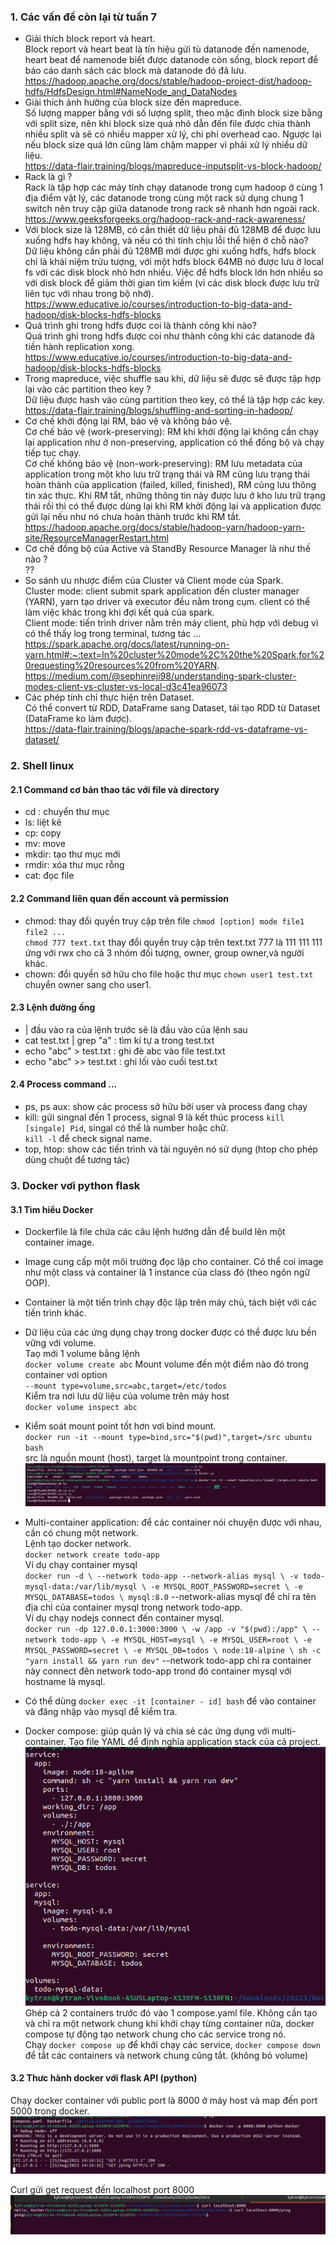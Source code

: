 ### 1. Các vấn đề còn lại từ tuần 7
- Giải thích block report và heart.<br>
Block report và heart beat là tín hiệu gửi tù datanode đến namenode, heart beat để namenode biết được datanode còn sống, block report để báo cáo danh sách các block mà datanode đó đã lưu. <br>
  https://hadoop.apache.org/docs/stable/hadoop-project-dist/hadoop-hdfs/HdfsDesign.html#NameNode_and_DataNodes
- Giải thích ảnh hưởng của block size đến mapreduce.<br>
Số lượng mapper bằng với số lượng split, theo mặc định block size bằng với split size, nên khi block size quá nhỏ dẫn đến file được chia thành nhiều split và sẽ có nhiều mapper xử lý, chi phí overhead cao.
Ngược lại nếu block size quá lớn cũng làm chậm mapper vì phải xử lý nhiều dữ liệu. <br>
  https://data-flair.training/blogs/mapreduce-inputsplit-vs-block-hadoop/
- Rack là gì ?<br>
Rack là tập hợp các máy tính chạy datanode trong cụm hadoop ở cùng 1 địa điểm vật lý, các datanode trong cùng một rack sử dụng chung 1 switch nên truy cập giữa datanode trong rack sẽ nhanh hơn ngoài rack. <br>
  https://www.geeksforgeeks.org/hadoop-rack-and-rack-awareness/
- Với block size là 128MB, có cần thiết dữ liệu phải đủ 128MB để được lưu xuống hdfs hay không, và nếu có thì tính chịu lỗi thể hiện ở chỗ nào? <br>
Dữ liệu không cần phải đủ 128MB mới được ghi xuống hdfs, hdfs block chỉ là khái niệm trừu tượng, với một hdfs block 64MB nó được lưu ở local fs với các disk block nhỏ hơn nhiều.
Việc để hdfs block lớn hơn nhiều so với disk block để giảm thời gian tìm kiếm (vì các disk block được lưu trữ liên tục với nhau trong bộ nhớ). <br>
  https://www.educative.io/courses/introduction-to-big-data-and-hadoop/disk-blocks-hdfs-blocks
- Quá trình ghi trong hdfs được coi là thành công khi nào? <br>
Quá trình ghi trong hdfs được coi như thành công khi các datanode đã tiền hành replication xong. <br>
  https://www.educative.io/courses/introduction-to-big-data-and-hadoop/disk-blocks-hdfs-blocks
- Trong mapreduce, việc shuffle sau khi, dữ liệu sẽ được sẽ được tập hợp lại vào các partition theo key ? <br>
Dữ liệu được hash vào cùng partition theo key, có thể là tập hợp các key.<br>
  https://data-flair.training/blogs/shuffling-and-sorting-in-hadoop/
- Cơ chế khởi động lại RM, bảo vệ và không bảo vệ. <br>
Cơ chế bảo vệ (work-preserving): RM khi khởi động lại không cần chạy lại application như ở non-preserving, application có thể đồng bộ và chạy tiếp tục chạy.<br>
Cơ chế không bảo vệ (non-work-preserving): RM lưu metadata của application trong một kho lưu trữ trạng thái và RM cũng lưu trạng thái hoàn thành của application (failed, killed, finished), RM cũng lưu thông tin xác thực.
Khi RM tắt, những thông tin này được lưu ở kho lưu trữ trạng thái rồi thì có thể được dùng lại khi RM khởi động lại và application được gửi lại nếu như nó chưa hoàn thành trước khi RM tắt.<br>
  https://hadoop.apache.org/docs/stable/hadoop-yarn/hadoop-yarn-site/ResourceManagerRestart.html
- Cơ chế đồng bộ của Active và StandBy Resource Manager là như thế nào ? <br>
?? <br>
- So sánh ưu nhược điểm của Cluster và Client mode của Spark. <br>
Cluster mode: client submit spark application đến cluster manager (YARN), yarn tạo driver và executor đều nằm trong cụm. 
client có thể làm việc khác trong khi đợi kết quả của spark.<br>
Client mode: tiến trình driver nằm trên máy client, phù hợp với debug vì có thể thấy log trong terminal, tương tác ...
  https://spark.apache.org/docs/latest/running-on-yarn.html#:~:text=In%20cluster%20mode%2C%20the%20Spark,for%20requesting%20resources%20from%20YARN. <br>
  https://medium.com/@sephinreji98/understanding-spark-cluster-modes-client-vs-cluster-vs-local-d3c41ea96073 <br>
- Các phép tính chỉ thực hiện trên Dataset. <br>
Có thể convert từ RDD, DataFrame sang Dataset, tái tạo RDD từ Dataset (DataFrame ko làm được). <br>
  https://data-flair.training/blogs/apache-spark-rdd-vs-dataframe-vs-dataset/ <br>
### 2. Shell linux
#### 2.1 Command cơ bản thao tác với file và directory
- cd : chuyển thư mục
- ls: liệt kê
- cp: copy
- mv: move
- mkdir: tạo thư mục mới
- rmdir: xóa thư mục rỗng
- cat: đọc file
#### 2.2 Command liên quan đến account và permission
- chmod: thay đổi quyền truy cập trên file
`chmod [option] mode file1 file2 ...` <br>
`chmod 777 text.txt` thay đổi quyền truy cập trên text.txt 777 là 111 111 111 ứng với rwx cho cả 3 nhóm đối tượng, owner, group owner,và người khác. <br>
- chown: đổi quyền sở hữu cho file hoặc thư mục
`chown user1 test.txt` chuyển owner sang cho user1.
#### 2.3 Lệnh đường ống

- | đầu vào ra của lệnh trước sẽ là đầu vào của lệnh sau
- cat test.txt | grep "a" : tìm kí tự a trong test.txt
- echo "abc" > test.txt : ghi đè abc vào file test.txt
- echo "abc" >> test.txt : ghi lối vào cuối test.txt
#### 2.4 Process command ...
- ps, ps aux: show các process sở hữu bởi user và process đang chạy
- kill: gửi singnal đến 1 process, signal 9 là kết thúc process 
`kill [singale] Pid`, singal có thể là number hoặc chữ. <br>
`kill -l` để check signal name. 
- top, htop: show các tiến trình và tài nguyên nó sử dụng (htop cho phép dùng chuột để tương tác)

### 3. Docker vơi python flask
#### 3.1 Tìm hiểu Docker
- Dockerfile là file chứa các câu lệnh hướng dẫn để build lên một container image. <br>
- Image cung cấp một môi trường đọc lập cho container. Có thể coi image như một class và container là 1 instance của class đó (theo ngôn ngữ OOP). <br>
- Container là một tiến trình chạy độc lập trên máy chủ, tách biệt với các tiến trình khác. <br>
- Dữ liệu của các ứng dụng chạy trong docker được có thể được lưu bền vững với volume. <br>
Taọ mới 1 volume bằng lệnh <br>
`docker volume create abc`
Mount volume đến một điểm nào đó trong container vơi option<br>
`--mount type=volume,src=abc,target=/etc/todos` <br>
Kiểm tra nơi lưu dữ liệu của volume trên máy host <br>
`docker volume inspect abc` <br>
- Kiểm soát mount point tốt hơn vơi bind mount. <br>
`docker run -it --mount type=bind,src="$(pwd)",target=/src ubuntu bash` <br>
src là nguồn mount (host), target là mountpoint trong container. <br>
![img_2.png](img_2.png) 

- Multi-container application: để các container nói chuyện được với nhau, cần có chung một network. <br>
Lệnh tạo docker network. <br>
`docker network create todo-app` <br>
Ví dụ chạy container mysql <br>
`docker run -d \
  --network todo-app --network-alias mysql \
  -v todo-mysql-data:/var/lib/mysql \
  -e MYSQL_ROOT_PASSWORD=secret \
  -e MYSQL_DATABASE=todos \
  mysql:8.0`
--network-alias mysql để chỉ ra tên địa chỉ của container mysql trong network todo-app. <br>
Ví dụ chạy nodejs connect đến container mysql. <br>
`docker run -dp 127.0.0.1:3000:3000 \
  -w /app -v "$(pwd):/app" \
  --network todo-app \
  -e MYSQL_HOST=mysql \
  -e MYSQL_USER=root \
  -e MYSQL_PASSWORD=secret \
  -e MYSQL_DB=todos \
  node:18-alpine \
  sh -c "yarn install && yarn run dev"`
--network todo-app chỉ ra container này connect đên network todo-app trond đó container mysql với hostname là mysql. <br>
- Có thể dùng `docker exec -it [container - id] bash` để vào container và đăng nhập vào mysql để kiểm tra. <br>

- Docker compose: giúp quản lý và chia sẻ các ứng dụng với multi-container. Tạo file YAML để định nghĩa application stack của cả project. <br>
![img_3.png](img_3.png) <br>
Ghép cả 2 containers trước đó vào 1 compose.yaml file.
Không cần tạo và chỉ ra một network chung khi khởi chạy từng container nữa, docker compose tự động tạo network chung cho các service trong nó. <br>
Chạy `docker compose up` để khởi chạy các service, `docker compose down` để tắt các containers và network chung cũng tắt. (không bỏ volume) <br>


#### 3.2 Thưc hành docker với flask API (python)
Chạy docker container với public port là 8000 ở máy host và map đến port 5000 trong docker. 
![img_1.png](img_1.png)

Curl gửi get request đến localhost port 8000
![img.png](img.png)